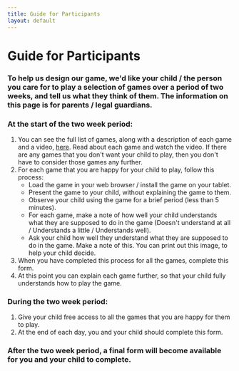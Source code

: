 ```yaml
---
title: Guide for Participants
layout: default
---
```

<div>
<h1>Guide for Participants</h1>
<h3>To help us design our game, we'd like your child / the person you care for to play a selection of games over a period of two weeks, and tell us what they think of them. The information on this page is for parents / legal guardians.</h3>
<h3></h3>
<h3>At the start of the two week period:</h3>
<ol>
<li>You can see the full list of games, along with a description of each game and a video, <a href="{{site.url}}/games">here</a>. Read about each game and watch the video. If there are any games that you don't want your child to play, then you don't have to consider those games any further.</li>
<li>For each game that you are happy for your child to play, follow this process:
<ul>
<li>Load the game in your web browser / install the game on your tablet.</li>
<li>Present the game to your child, without explaining the game to them.</li>
<li>Observe your child using the game for a brief period (less than 5 minutes).</li>
<li>For each game, make a note of how well your child understands what they are supposed to do in the game (Doesn't understand at all / Understands a little / Understands well).</li>
<li>Ask your child how well they understand what they are supposed to do in the game. Make a note of this. You can print out this image, to help your child decide.</li>
</ul>
<li>When you have completed this process for all the games, complete this form.</li>
<li>At this point you can explain each game further, so that your child fully understands how to play the game.</li>
</li>
</ol>
<h3>During the two week period:</h3>
<ol>
<li>Give your child free access to all the games that you are happy for them to play.</li>
<li>At the end of each day, you and your child should complete this form.</li>
</ol>
<h3>After the two week period, a final form will become available for you and your child to complete.</h3>
</div>
